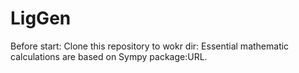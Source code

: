 # LigGen
Before start:
Clone this repository to wokr dir:
Essential mathematic calculations are based on Sympy package:URL.
